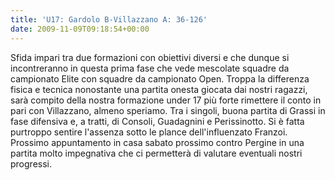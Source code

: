 ```yaml
---
title: 'U17: Gardolo B-Villazzano A: 36-126'
date: 2009-11-09T09:18:54+00:00
---
```

Sfida impari tra due formazioni con obiettivi diversi e che dunque si incontreranno in questa prima fase che vede mescolate squadre da campionato Elite con squadre da campionato Open. Troppa la differenza fisica e tecnica nonostante una partita onesta giocata dai nostri ragazzi, sarà compito della nostra formazione under 17 più forte rimettere il conto in pari con Villazzano, almeno speriamo. Tra i singoli, buona partita di Grassi in fase difensiva e, a tratti, di Consoli, Guadagnini e Perissinotto. Si è fatta purtroppo sentire l'assenza sotto le plance dell'influenzato Franzoi. Prossimo appuntamento in casa sabato prossimo contro Pergine in una partita molto impegnativa che ci permetterà di valutare eventuali nostri progressi.